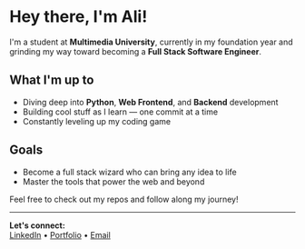 # Hey there, I'm Ali!

I'm a student at **Multimedia University**, currently in my foundation year and grinding my way toward becoming a **Full Stack Software Engineer**.

## What I'm up to
- Diving deep into **Python**, **Web Frontend**, and **Backend** development  
- Building cool stuff as I learn — one commit at a time  
- Constantly leveling up my coding game

## Goals
- Become a full stack wizard who can bring any idea to life  
- Master the tools that power the web and beyond

Feel free to check out my repos and follow along my journey!

---

**Let's connect:**  
[LinkedIn](https://www.linkedin.com/in/ali-sajulake-5098071b4) • [Portfolio](https://xprotonium.com) • [Email](mailto:xprotonium@gmail.com)
